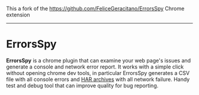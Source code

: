 This a fork of the https://github.com/FeliceGeracitano/ErrorsSpy Chrome extension

----
# ErrorsSpy
**ErrorsSpy** is a chrome plugin that can examine your web page's issues and generate a console and network error report. It works with a simple click without opening chrome dev tools, in particular ErrorsSpy generates a CSV file with all console errors and [HAR archives](https://en.wikipedia.org/wiki/.har) with all network failure. Handy test and debug tool that can improve quality for bug reporting.
